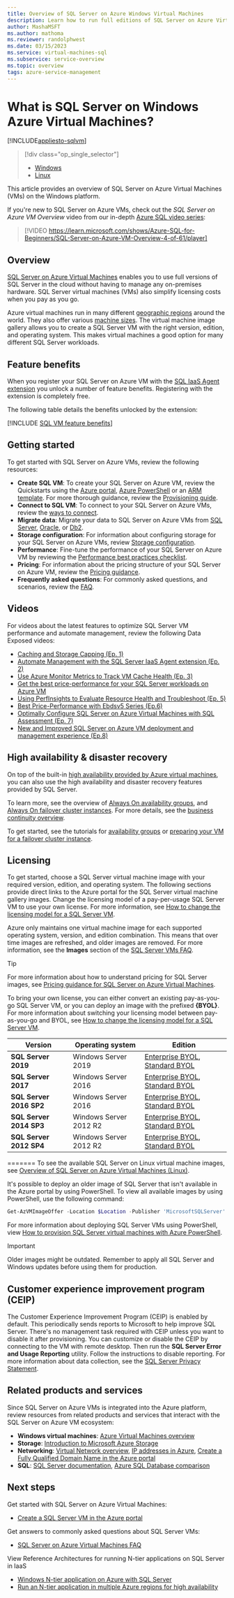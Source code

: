 ```yaml
---
title: Overview of SQL Server on Azure Windows Virtual Machines
description: Learn how to run full editions of SQL Server on Azure Virtual Machines in the cloud without having to manage any on-premises hardware.
author: MashaMSFT
ms.author: mathoma
ms.reviewer: randolphwest
ms.date: 03/15/2023
ms.service: virtual-machines-sql
ms.subservice: service-overview
ms.topic: overview
tags: azure-service-management
---
```

# What is SQL Server on Windows Azure Virtual Machines?

[!INCLUDE[appliesto-sqlvm](../../includes/appliesto-sqlvm.md)]

> [!div class="op_single_selector"]
> - [Windows](sql-server-on-azure-vm-iaas-what-is-overview.md)
> - [Linux](../linux/sql-server-on-linux-vm-what-is-iaas-overview.md)

This article provides an overview of SQL Server on Azure Virtual Machines (VMs) on the Windows platform.

If you're new to SQL Server on Azure VMs, check out the *SQL Server on Azure VM Overview* video from our in-depth [Azure SQL video series](/shows/Azure-SQL-for-Beginners?WT.mc_id=azuresql4beg_azuresql-ch9-niner):

> [!VIDEO https://learn.microsoft.com/shows/Azure-SQL-for-Beginners/SQL-Server-on-Azure-VM-Overview-4-of-61/player]

## Overview

[SQL Server on Azure Virtual Machines](https://azure.microsoft.com/services/virtual-machines/sql-server/) enables you to use full versions of SQL Server in the cloud without having to manage any on-premises hardware. SQL Server virtual machines (VMs) also simplify licensing costs when you pay as you go.

Azure virtual machines run in many different [geographic regions](https://azure.microsoft.com/regions/) around the world. They also offer various [machine sizes](/azure/virtual-machines/sizes). The virtual machine image gallery allows you to create a SQL Server VM with the right version, edition, and operating system. This makes virtual machines a good option for many different SQL Server workloads.

## Feature benefits

When you register your SQL Server on Azure VM with the [SQL IaaS Agent extension](sql-server-iaas-agent-extension-automate-management.md) you unlock a number of feature benefits. Registering with the extension is completely free.

The following table details the benefits unlocked by the extension:

[!INCLUDE [SQL VM feature benefits](../../includes/sql-vm-feature-benefits.md)]

## Getting started

To get started with SQL Server on Azure VMs, review the following resources:

- **Create SQL VM**: To create your SQL Server on Azure VM, review the Quickstarts using the [Azure portal](sql-vm-create-portal-quickstart.md), [Azure PowerShell](sql-vm-create-powershell-quickstart.md) or an [ARM template](create-sql-vm-resource-manager-template.md). For more thorough guidance, review the [Provisioning guide](create-sql-vm-portal.md).
- **Connect to SQL VM**: To connect to your SQL Server on Azure VMs, review the [ways to connect](ways-to-connect-to-sql.md).
- **Migrate data**: Migrate your data to SQL Server on Azure VMs from [SQL Server](../../migration-guides/virtual-machines/sql-server-to-sql-on-azure-vm-migration-overview.md), [Oracle](../../migration-guides/virtual-machines/oracle-to-sql-on-azure-vm-guide.md), or [Db2](../../migration-guides/virtual-machines/db2-to-sql-on-azure-vm-guide.md).
- **Storage configuration**: For information about configuring storage for your SQL Server on Azure VMs, review [Storage configuration](storage-configuration.md).
- **Performance**: Fine-tune the performance of your SQL Server on Azure VM by reviewing the [Performance best practices checklist](performance-guidelines-best-practices-checklist.md).
- **Pricing**: For information about the pricing structure of your SQL Server on Azure VM, review the [Pricing guidance](pricing-guidance.md).
- **Frequently asked questions**: For commonly asked questions, and scenarios, review the [FAQ](frequently-asked-questions-faq.yml).

## Videos

For videos about the latest features to optimize SQL Server VM performance and automate management, review the following Data Exposed videos:

- [Caching and Storage Capping (Ep. 1)](/shows/data-exposed/azure-sql-vm-caching-and-storage-capping-ep-1-data-exposed)
- [Automate Management with the SQL Server IaaS Agent extension (Ep. 2)](/shows/data-exposed/azure-sql-vm-automate-management-with-the-sql-server-iaas-agent-extension-ep-2)
- [Use Azure Monitor Metrics to Track VM Cache Health (Ep. 3)](/shows/data-exposed/azure-sql-vm-use-azure-monitor-metrics-to-track-vm-cache-health-ep-3)
- [Get the best price-performance for your SQL Server workloads on Azure VM](/shows/data-exposed/azure-sql-vm-get-the-best-price-performance-for-your-sql-server-workloads-on-azure-vm)
- [Using PerfInsights to Evaluate Resource Health and Troubleshoot (Ep. 5)](/shows/data-exposed/azure-sql-vm-using-perfinsights-to-evaluate-resource-health-and-troubleshoot-ep-5)
- [Best Price-Performance with Ebdsv5 Series (Ep.6)](/shows/data-exposed/azure-sql-vm-best-price-performance-with-ebdsv5-series)
- [Optimally Configure SQL Server on Azure Virtual Machines with SQL Assessment (Ep. 7)](/shows/data-exposed/optimally-configure-sql-server-on-azure-virtual-machines-with-sql-assessment)
- [New and Improved SQL Server on Azure VM deployment and management experience (Ep.8)](/shows/data-exposed/new-and-improved-sql-on-azure-vm-deployment-and-management-experience)

## High availability & disaster recovery

On top of the built-in [high availability provided by Azure virtual machines](/azure/virtual-machines/availability), you can also use the high availability and disaster recovery features provided by SQL Server.

To learn more, see the overview of [Always On availability groups](availability-group-overview.md), and [Always On failover cluster instances](failover-cluster-instance-overview.md). For more details, see the [business continuity overview](business-continuity-high-availability-disaster-recovery-hadr-overview.md).

To get started, see the tutorials for [availability groups](availability-group-manually-configure-prerequisites-tutorial-multi-subnet.md) or [preparing your VM for a failover cluster instance](failover-cluster-instance-prepare-vm.md).

## Licensing

To get started, choose a SQL Server virtual machine image with your required version, edition, and operating system. The following sections provide direct links to the Azure portal for the SQL Server virtual machine gallery images. Change the licensing model of a pay-per-usage SQL Server VM to use your own license. For more information, see [How to change the licensing model for a SQL Server VM](licensing-model-azure-hybrid-benefit-ahb-change.md).

Azure only maintains one virtual machine image for each supported operating system, version, and edition combination. This means that over time images are refreshed, and older images are removed. For more information, see the **Images** section of the [SQL Server VMs FAQ](./frequently-asked-questions-faq.yml).

> [!TIP]  
> For more information about how to understand pricing for SQL Server images, see [Pricing guidance for SQL Server on Azure Virtual Machines](pricing-guidance.md).


To bring your own license, you can either convert an existing pay-as-you-go SQL Server VM, or you can deploy an image with the prefixed **{BYOL}**. For more information about switching your licensing model between pay-as-you-go and BYOL, see [How to change the licensing model for a SQL Server VM](licensing-model-azure-hybrid-benefit-ahb-change.md).

| Version | Operating system | Edition |
| --- | --- | --- |
| **SQL Server 2019** | Windows Server 2019 | [Enterprise BYOL](https://portal.azure.com/#create/microsoftsqlserver.sql2019-ws2019-byolenterprise), [Standard BYOL](https://portal.azure.com/#create/microsoftsqlserver.sql2019-ws2019-byolstandard) |
| **SQL Server 2017** | Windows Server 2016 | [Enterprise BYOL](https://portal.azure.com/#create/Microsoft.BYOLSQLServer2017EnterpriseWindowsServer2016), [Standard BYOL](https://portal.azure.com/#create/Microsoft.BYOLSQLServer2017StandardonWindowsServer2016) |
| **SQL Server 2016 SP2** | Windows Server 2016 | [Enterprise BYOL](https://portal.azure.com/#create/Microsoft.BYOLSQLServer2016SP2EnterpriseWindowsServer2016), [Standard BYOL](https://portal.azure.com/#create/Microsoft.BYOLSQLServer2016SP2StandardWindowsServer2016) |
| **SQL Server 2014 SP3** | Windows Server 2012 R2 | [Enterprise BYOL](https://portal.azure.com/#create/Microsoft.BYOLSQLServer2014SP2EnterpriseWindowsServer2012R2), [Standard BYOL](https://portal.azure.com/#create/Microsoft.BYOLSQLServer2014SP2StandardWindowsServer2012R2) |
| **SQL Server 2012 SP4** | Windows Server 2012 R2 | [Enterprise BYOL](https://portal.azure.com/#create/Microsoft.BYOLSQLServer2012SP4EnterpriseWindowsServer2012R2), [Standard BYOL](https://portal.azure.com/#create/Microsoft.BYOLSQLServer2012SP4StandardWindowsServer2012R2) |
=======
To see the available SQL Server on Linux virtual machine images, see [Overview of SQL Server on Azure Virtual Machines (Linux)](../linux/sql-server-on-linux-vm-what-is-iaas-overview.md).

It's possible to deploy an older image of SQL Server that isn't available in the Azure portal by using PowerShell. To view all available images by using PowerShell, use the following command:

  ```powershell
  Get-AzVMImageOffer -Location $Location -Publisher 'MicrosoftSQLServer'
  ```

For more information about deploying SQL Server VMs using PowerShell, view [How to provision SQL Server virtual machines with Azure PowerShell](create-sql-vm-powershell.md).

> [!IMPORTANT]  
> Older images might be outdated. Remember to apply all SQL Server and Windows updates before using them for production.

## Customer experience improvement program (CEIP)

The Customer Experience Improvement Program (CEIP) is enabled by default. This periodically sends reports to Microsoft to help improve SQL Server. There's no management task required with CEIP unless you want to disable it after provisioning. You can customize or disable the CEIP by connecting to the VM with remote desktop. Then run the **SQL Server Error and Usage Reporting** utility. Follow the instructions to disable reporting. For more information about data collection, see the [SQL Server Privacy Statement](/sql/sql-server/sql-server-privacy).

## Related products and services

Since SQL Server on Azure VMs is integrated into the Azure platform, review resources from related products and services that interact with the SQL Server on Azure VM ecosystem:

- **Windows virtual machines**: [Azure Virtual Machines overview](/azure/virtual-machines/windows/overview)
- **Storage**: [Introduction to Microsoft Azure Storage](/azure/storage/common/storage-introduction)
- **Networking**: [Virtual Network overview](/azure/virtual-network/virtual-networks-overview), [IP addresses in Azure](/azure/virtual-network/ip-services/public-ip-addresses), [Create a Fully Qualified Domain Name in the Azure portal](/azure/virtual-machines/create-fqdn)
- **SQL**: [SQL Server documentation](/sql/index), [Azure SQL Database comparison](../../azure-sql-iaas-vs-paas-what-is-overview.md)

## Next steps

Get started with SQL Server on Azure Virtual Machines:

- [Create a SQL Server VM in the Azure portal](sql-vm-create-portal-quickstart.md)

Get answers to commonly asked questions about SQL Server VMs:

- [SQL Server on Azure Virtual Machines FAQ](frequently-asked-questions-faq.yml)

View Reference Architectures for running N-tier applications on SQL Server in IaaS

- [Windows N-tier application on Azure with SQL Server](/azure/architecture/reference-architectures/n-tier/n-tier-sql-server)
- [Run an N-tier application in multiple Azure regions for high availability](/azure/architecture/reference-architectures/n-tier/multi-region-sql-server)

